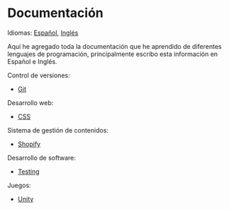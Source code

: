 # Documentación

Idiomas: [Español](https://github.com/danielmoreno58/documentation/tree/master/README.es.md), [Inglés](https://github.com/danielmoreno58/documentation/tree/master/README.md)

Aquí he agregado toda la documentación que he aprendido de diferentes lenguajes de programación, principalmente escribo esta información en Español e Inglés.

Control de versiones:

* [Git](https://github.com/danielmoreno58/documentation/tree/master/Git)

Desarrollo web:

* [CSS](https://github.com/danielmoreno58/documentation/tree/master/CSS)

Sistema de gestión de contenidos:

* [Shopify](https://github.com/danielmoreno58/documentation/tree/master/Shopify)

Desarrollo de software:

* [Testing](https://github.com/danielmoreno58/documentation/tree/master/Testing)

Juegos:

* [Unity](https://github.com/danielmoreno58/documentation/tree/master/Unity)